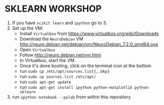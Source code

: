 # SKLEARN WORKSHOP
1. If you have ```scikit learn``` and ```ipython``` go to 3. 
2. Set up the VM:
    + Install ```Virtualbox``` from https://www.virtualbox.org/wiki/Downloads
    + Download the ```NeuroDebian``` VM http://neuro.debian.net/debian/vm/NeuroDebian_7.2.0_amd64.ova
    + Open ```Virtualbox```
    + Follow http://neuro.debian.net/vm.html
    + In Virtualbox, start the VM.
    + Once it's done booting, click on the terminal icon at the bottom
    + run ```sudo cp /etc/apt/sources.list{,.bkp}```
    + run ```sudo cp sources.list /etc/apt/```
    + run ```sudo apt-get update```
    + run ```sudo apt-get install ipython python-matplotlib python-sklearn```
3. run ```ipython notebook --pylab``` from within this repository



